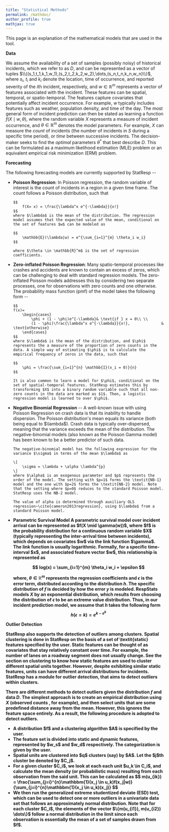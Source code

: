 ```yaml
---
title: "Statistical Methods"
permalink: /mathdoc/
author_profile: true
mathjax: true
---
```


This page is an explanation of the mathematical models that are used in the tool. 


<b>Data</b>

We assume the availability of a set of samples (possibly noisy) of historical incidents, which we refer to as $D$, and can be represented as a vector of tuples $\\{(s_1,t_1,k_1,w_1),(s_2,t_2,k_2,w_2),\dots,(s_n,t_n,k_n,w_n)\\}$, where $s_i$, $t_i$ and $k_i$ denote the location, time of occurrence, and reported severity of the $i$th incident, respectively, and $w \in \mathbb{R}^m$ represents a vector of features associated with the incident. These features can be spatial, temporal, or spatio-temporal. The features capture covariates that potentially affect incident occurrence. For example, $w$ typically includes features such as weather, population density, and time of the day. The most general form of incident prediction can then be stated as learning a function $f(X \mid w,\theta)$, where the random variable $X$ represents a measure of incident occurrence, and $\theta \in \mathbb{R}^m$ denotes the model parameters. For example, $X$ can measure the <em>count</em> of incidents (the number of incidents in $S$ during a specific time period), or <em>time</em> between successive incidents. The decision-maker seeks to find the <em>optimal</em> parameters $\theta^*$ that best describe $D$. This can be formulated as a maximum likelihood estimation (MLE) problem or an equivalent empirical risk minimization (ERM) problem.


<b>Forecasting</b>

The following forecasting models are currently supported by StatResp --

<ul>
<li><b>Poisson Regression</b>: In Poisson regression, the random variable of interest is the count of incidents in a region in a given time frame. The count follows a Poisson distribution, such that 
        
    $$
        f(X= x) = \frac{\lambda^x e^{-\lambda}}{x!}
    $$
    where $\lambda$ is the mean of the distribution. The regression model assumes that the expected value of the mean, conditional on the set of features $w$ can be modeled as 
    
    $$
        \mathbb{E}(\lambda|w) = e^{\sum_{i=1}^{m} \theta_i w_i}
    $$
    
    where $\theta \in \mathbb{R}^m$ is the set of regression coefficients.
</li>

<li><b>Zero-inflated Poisson Regression</b>: Many spatio-temporal processes like crashes and accidents are known to contain an excess of zeros, which can be challenging to deal with standard regression models. The zero-inflated Poisson models addresses this by considering two separate processes, one for observations with zero counts and one otherwise. The probability mass function (pmf) of the model takes the following form -- 
    
    $$
    f(x)= 
        \begin{cases}
            \phi + (1 - \phi)e^{-\lambda}& \text{if } x = 0\\ \\
            (1 - \phi)\frac{\lambda^x e^{-\lambda}}{x!},              & \text{otherwise}
        \end{cases}
    $$
    where $\lambda$ is the mean of the distribution, and $\phi$ represents the a measure of the proportion of zero counts in the data. A simple way of estimating $\phi$ is to calculate the empirical frequency of zeros in the data, such that 
    
    $$
        \phi = \frac{\sum_{i=1}^{n} \mathbb{I}(x_i = 0)}{n}
    $$
    
    It is also common to learn a model for $\phi$, conditional on the set of spatial-temporal features. StatResp estimates this by transforming $X$ into a binary random variable such that all non-zero counts in the data are marked as $1$. Then, a logistic regression model is learned to over $\phi$.
</li>


<li><b>Negative Binomial Regression</b> -- A well-known issue with using Poisson Regression on crash data is that its inability to handle dispersion. The Poisson distribution's mean equals its variance (both being equal to $\lambda$). Crash data is typically over-dispersed, meaning that the variance exceeds the mean of the distribution. The negative-binomial models (also known as the Poisson Gamma model) has been known to be a better predictor of such data. 
    
    The negative-binomial model has the following expression for the variance $\sigma$ in terms of the mean $\lambda$ as
    
    \[
        \sigma = \lambda + \alpha \lambda^{p}
    \]
    where $\alpha$ is an exogenous parameter and $p$ represents the order of the model. The setting with $p=1$ forms the \textit{NB-1} model and the one with $p=2$ forms the \textit{NB-2} model. Note that the setting where $p=0$ reduces to the standard Poisson model. StatResp uses the NB-2 model.
    
    The value of alpha is determined through auxiliary OLS regression~\cite{cameron2013regression}, using $\lambda$ from a standard Poisson model.
</li>

<li><b>Parametric Survival Model<b> A parametric survival model over incident arrival can be represented as  $f(X \mid \gamma(w))$, where
$f$ is the probability distribution for a continuous random variable $X$ (typically representing the inter-arrival time between incidents), which depends on
covariates $w$ via the link function $\gamma$. The link function is usually logarithmic. Formally, for a specific time-interval $x$, and associated feature vector $w$, this relationship is represented as

$$ log(x) = \sum_{i=1}^{m} \theta_i w_i + \epsilon $$

where, $\theta \in \mathbb{R}^{m}$ represents the regression coefficients and $\epsilon$ is the error term, distributed according to the distribution $h$. The specific distribution of $f$ is decided by how the error $y$ is modeled. RespStats models $X$ by an exponential distribution, which results from choosing the distribution of $\epsilon$ to be an extreme value distribution. Thus, in our incident prediction model, we assume that $h$ takes the following form
$$
    h(\epsilon = k) =e^{k - e^{k}} 
$$
</li></ul>


<b>Outlier Detection</b>

StatResp also supports the detection of outliers among clusters. Spatial clustering is done in StatResp on the basis of a set of \textit{static} features specified by the user. Static features can be thought of as covariates that stay relatively constant over time. For example, the number of lanes on a roadway segment does not usually change. See the section on clustering to know how static features are used to cluster different spatial units together. However, despite exhibiting similar static features, units can have different arrival distributions for incidents. StatResp has a module for outlier detection, that aims to detect outliers within clusters. 

There are different methods to detect outliers given the distribution $f$ and data $D$. The simplest approach is to create an empirical distribution using $X$ (observed counts , for example), and then select units that are some predefined distance away from the mean. However, this ignores the feature space entirely. As a result, the following procedure is adopted to detect outliers. 

<ul>
    <li> A distribution $f$ and a clustering algorithm $A$ is specified by the user.</li>
    <li> The feature set is divided into static and dynamic features, represented by $w_s$ and $w_d$ respectively. The categorization is given by the user.</li>
    <li> Spatial units are clustered into $q$ clusters (say) by $A$. Let the $j$th cluster be denoted by $C_j$.</li>
    <li> For a given cluster $C_i$, we look at each each unit $u_k \in C_i$, and calculate the mean density (or probabilistic mass) resulting from each observation from the said unit. This can be calculated as
    $$
    m(u_{ik}) = \frac{\sum_{j=i}^{n}\mathbbm{1}(x_j \in u_k)f(x_j|w)}{\sum_{j=i}^{n}\mathbbm{1}(x_j \in u_k)(x_j)} 
    $$
    </li>
    <li> We then run the generalized extreme studentized deviate (ESD) test, which can be used to detect one or more outliers in a univariate data set that follows an approximately normal distribution. Note that for each cluster $C_i$, the elements of the vector $\{m(u_{i1}), m(u_{i2}) \dots\}$ follow a normal distribution in the limit since each observation is essentially the mean of a set of samples drawn from $f$.</li>
</ul>

